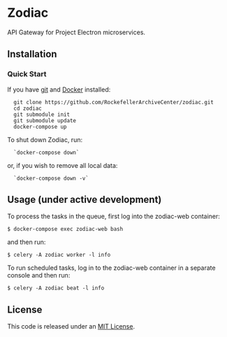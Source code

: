 # Zodiac

API Gateway for Project Electron microservices.

## Installation

### Quick Start
If you have [git](https://git-scm.com/) and [Docker](https://www.docker.com/community-edition) installed:

      git clone https://github.com/RockefellerArchiveCenter/zodiac.git
      cd zodiac
      git submodule init
      git submodule update
      docker-compose up

To shut down Zodiac, run:

      `docker-compose down`

or, if you wish to remove all local data:

      `docker-compose down -v`

## Usage (under active development)

To process the tasks in the queue, first log into the zodiac-web container:

```
$ docker-compose exec zodiac-web bash
```

and then run:

```
$ celery -A zodiac worker -l info
```

To run scheduled tasks, log in to the zodiac-web container in a separate console and then run:

```
$ celery -A zodiac beat -l info
```


## License

This code is released under an [MIT License](LICENSE).
